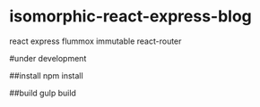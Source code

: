 isomorphic-react-express-blog
==========================
react express flummox immutable react-router 

#under development

##install 
	npm install

##build
	gulp build









